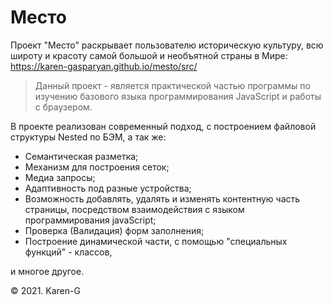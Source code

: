 # **Место** #

Проект "Место" раскрывает пользователю историческую культуру, всю широту и красоту самой большой и необъятной страны в Мире:
https://karen-gasparyan.github.io/mesto/src/

> Данный проект - является практической частью программы
по изучению базового языка программирования JavaScript и работы с браузером.

В проекте реализован современный подход, с построением файловой структуры Nested по БЭМ, а так же:
+ Семантическая разметка;
+ Механизм для построения сеток;
+ Медиа запросы;
+ Адаптивность под разные устройства;
+ Возможность добавлять, удалять и изменять контентную часть страницы, посредством взаимодействия с языком программирования javaScript;
+ Проверка (Валидация) форм заполнения;
+ Построение динамической части, с помощью "специальных функций" - классов,

и многое другое.

&copy; 2021. Karen-G
